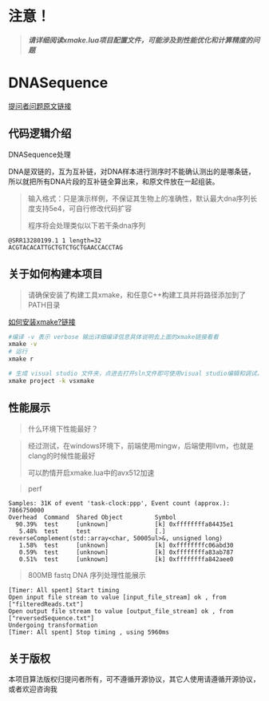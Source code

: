 # 注意！

> ***请详细阅读xmake.lua项目配置文件，可能涉及到性能优化和计算精度的问题***

# DNASequence

[提问者问题原文链接](https://www.zhihu.com/question/36143261/answer/3624848144)

## 代码逻辑介绍

DNASequence处理

DNA是双链的，互为互补链，对DNA样本进行测序时不能确认测出的是哪条链，所以就把所有DNA片段的互补链全算出来，和原文件放在一起组装。

> 输入格式：只是演示样例，不保证其生物上的准确性，默认最大dna序列长度支持5e4，可自行修改代码扩容
>
> 程序将会处理类似以下若干条dna序列

```
@SRR13280199.1 1 length=32
ACGTACACATTGCTGTCTGCTGAACCACCTAG
```

## 关于如何构建本项目

> 请确保安装了构建工具xmake，和任意C++构建工具并将路径添加到了PATH目录

[如何安装xmake?链接](https://gitee.com/tboox/xmake#%E5%AE%89%E8%A3%85)

```bash
#编译 -v 表示 verbose 输出详细编译信息具体说明去上面的xmake链接看看
xmake -v
# 运行
xmake r

# 生成 visual studio 文件夹，点进去打开sln文件即可使用visual studio编辑和调试，很方便
xmake project -k vsxmake
```

## 性能展示

> 什么环境下性能最好？

> 经过测试，在windows环境下，前端使用mingw，后端使用llvm，也就是clang的时候性能最好
>
> 可以酌情开启xmake.lua中的avx512加速

> perf

```
Samples: 31K of event 'task-clock:ppp', Event count (approx.): 7866750000
Overhead  Command  Shared Object         Symbol
  90.39%  test     [unknown]             [k] 0xffffffffa84435e1
   5.48%  test     test                  [.] reverseComplement(std::array<char, 50005ul>&, unsigned long)
   1.58%  test     [unknown]             [k] 0xffffffffc06abd30
   0.59%  test     [unknown]             [k] 0xffffffffa83ab787
   0.51%  test     [unknown]             [k] 0xffffffffa842aee0
```

> 800MB fastq DNA 序列处理性能展示

```
[Timer: All spent] Start timing
Open input file stream to value [input_file_stream] ok , from ["filteredReads.txt"]
Open output file stream to value [output_file_stream] ok , from ["reversedSequence.txt"]
Undergoing transformation
[Timer: All spent] Stop timing , using 5960ms
```

## 关于版权

本项目算法版权归提问者所有，可不遵循开源协议，其它人使用请遵循开源协议，或者欢迎咨询我
